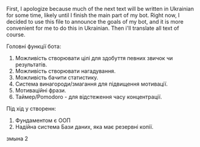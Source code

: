 First, I apologize because much of the next text will be written in Ukrainian for some time, likely until I finish the main part of my bot. Right now, I decided to use this file to announce the goals of my bot, and it is more convenient for me to do this in Ukrainian. 
Then i'll translate all text of course.

Головні функції бота:
1. Можливість створювати цілі для здобуття певних звичок чи результатів.
2. Можливість створювати нагадування.
3. Можливість бачити статистику.
4. Система винагороди/змагання для підвищення мотивації.
5. Мотиваційні фрази.
6. Таймер/Pomodoro - для відстеження часу концентрації.

Під хід у створенн:
1. Фундаментом є ООП
2. Надійна система Бази даних, яка має резервні копії.

змына 2

